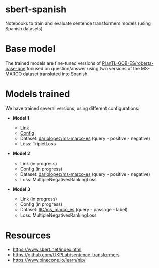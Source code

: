 # sbert-spanish

Notebooks to train and evaluate sentence transformers models (using Spanish datasets)

# Base model

The trained models are fine-tuned versions of [PlanTL-GOB-ES/roberta-base-bne](https://huggingface.co/PlanTL-GOB-ES/roberta-base-bne) focused on question/answer using two versions of the MS-MARCO dataset translated into Spanish.

# Models trained

We have trained several versions, using different configurations:

* **Model 1**
  * [Link](https://huggingface.co/dariolopez/roberta-base-bne-finetuned-msmarco-qa-es)
  * [Config](https://huggingface.co/dariolopez/roberta-base-bne-finetuned-msmarco-qa-es/blob/main/train_config.json)
  * Dataset: [dariolopez/ms-marco-es](https://huggingface.co/datasets/dariolopez/ms-marco-es) (query - positive - negative)
  * Loss: TripletLoss

* **Model 2**
  * Link (in progress)
  * Config (in progress)
  * Dataset: [dariolopez/ms-marco-es](https://huggingface.co/datasets/dariolopez/ms-marco-es) (query - positive - negative)
  * Loss: MultipleNegativesRankingLoss

* **Model 3**
  * Link (in progress)
  * Config (in progress)
  * Dataset: [IIC/ms_marco_es](https://huggingface.co/datasets/IIC/ms_marco_es) (query - passage - label)
  * Loss: MultipleNegativesRankingLoss

# Resources

* https://www.sbert.net/index.html
* https://github.com/UKPLab/sentence-transformers 
* https://www.pinecone.io/learn/nlp/ 
